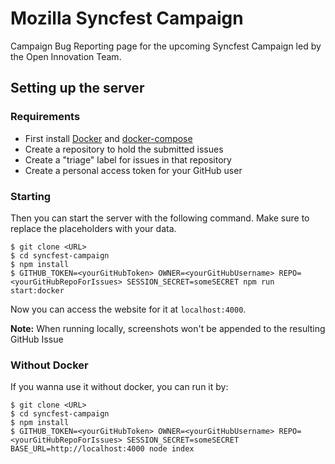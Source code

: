 # Mozilla Syncfest Campaign

Campaign Bug Reporting page for the upcoming Syncfest Campaign led by the Open Innovation Team.

## Setting up the server

### Requirements

* First install [Docker](https://docs.docker.com/install/) and [docker-compose](https://docs.docker.com/compose/install/)
* Create a repository to hold the submitted issues
* Create a "triage" label for issues in that repository
* Create a personal access token for your GitHub user

### Starting

Then you can start the server with the following command. Make sure to replace the placeholders with your data.

```
$ git clone <URL>
$ cd syncfest-campaign
$ npm install
$ GITHUB_TOKEN=<yourGitHubToken> OWNER=<yourGitHubUsername> REPO=<yourGitHubRepoForIssues> SESSION_SECRET=someSECRET npm run start:docker
```

Now you can access the website for it at ```localhost:4000```.

**Note:** When running locally, screenshots won't be appended to the resulting GitHub Issue

### Without Docker

If you wanna use it without docker, you can run it by:

```
$ git clone <URL>
$ cd syncfest-campaign
$ npm install
$ GITHUB_TOKEN=<yourGitHubToken> OWNER=<yourGitHubUsername> REPO=<yourGitHubRepoForIssues> SESSION_SECRET=someSECRET BASE_URL=http://localhost:4000 node index
```